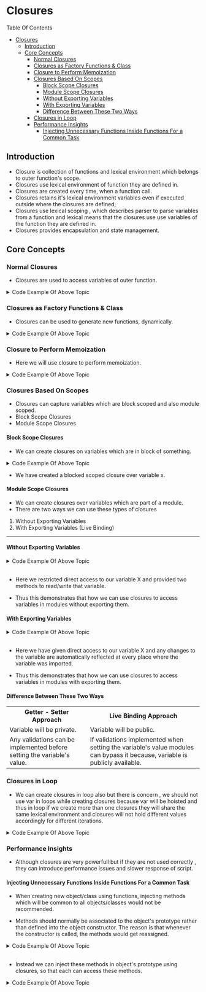 # Closures

Table Of Contents
- [Closures](#closures)
  - [Introduction](#introduction)
  - [Core Concepts](#core-concepts)
    - [Normal Closures](#normal-closures)
    - [Closures as Factory Functions \& Class](#closures-as-factory-functions--class)
    - [Closure to Perform Memoization](#closure-to-perform-memoization)
    - [Closures Based On Scopes](#closures-based-on-scopes)
      - [Block Scope Closures](#block-scope-closures)
      - [Module Scope Closures](#module-scope-closures)
      - [Without Exporting Variables](#without-exporting-variables)
      - [With Exporting Variables](#with-exporting-variables)
      - [Difference Between These Two Ways](#difference-between-these-two-ways)
    - [Closures in Loop](#closures-in-loop)
    - [Performance Insights](#performance-insights)
      - [Injecting Unnecessary Functions Inside Functions For a Common Task](#injecting-unnecessary-functions-inside-functions-for-a-common-task)


## Introduction

- Closure is collection of functions and lexical environment which belongs to outer function's scope.
- Closures use lexical environment of function they are defined in.
- Closures are created every time, when a function call.
- Closures retains it's lexical environment variables even if executed outside where the closures are defined;
- Closures use lexical scoping , which describes parser to parse variables from a function and lexical means that the closures use use variables of the function they are defined in.
- Closures provides encapsulation and state management.

## Core Concepts

### Normal Closures

- Closures are used to access variables of outer function.

<details><summary>Code Example Of Above Topic</summary>

```javascript
function generateEncryption(encryptionString) {
  return function (userPassword) {
    return `${userPassword}-${encryptionString}`;
  };
}

const adminEncryptedPass = generateEncryption("admin123");
const userEncryptedPass = generateEncryption("user123");

console.log(adminEncryptedPass("newAdmin"));
console.log(userEncryptedPass("firstUser"));

//Outputs
//newAdmin-admin123
//firstUser-user123
```

</details>

### Closures as Factory Functions & Class

- Closures can be used to generate new functions, dynamically.

<details><summary>Code Example Of Above Topic</summary>

```javascript
const newCounter = function () {
  let cnt = 0;
  function changeCnt(value) {
    cnt += value;
  }

  return {
    increment() {
      changeCnt(1);
    },
    decrement() {
      changeCnt(-1);
    },
    getValue() {
      return cnt;
    },
  };
};

const firstCounter = newCounter(); // acting as object
const secondCounter = newCounter(); // acting as object

firstCounter.increment();
firstCounter.increment();

console.log(
  `First counter value after adding two : ${firstCounter.getValue()}`
);

firstCounter.decrement();
console.log(
  `First counter value after subtracting one : ${firstCounter.getValue()}`
);

secondCounter.increment();

console.log(
  `Second counter value after adding one : ${secondCounter.getValue()}`
);

secondCounter.decrement();
console.log(
  `Second counter value after subtracting one : ${secondCounter.getValue()}`
);


//Outputs
// First counter value after adding two : 2
// First counter value after subtracting one : 1
// Second counter value after adding one : 1
// Second counter value after subtracting one : 0
```

</details>

### Closure to Perform Memoization

- Here we will use closure to perform memoization.
<details><summary>Code Example Of Above Topic</summary>

```javascript
function memoize(func) {
    let cache = {};

    return function (key) {
        let startTime = performance.now();
        if (key in cache) {
            let endTime = performance.now();
            return { val: cache[key], time: (endTime - startTime).toFixed(5) };
        }

        let result = func(key);
        cache[key] = result;
        let endTime = performance.now();
        return { val: result, time: (endTime - startTime).toFixed(5) };
    };
}

const double = memoize(num => num * 2);

let { val: doubledValue1, time: time1 } = double(2);
console.log(`Doubled Value ${doubledValue1} returned in ${time1} ms.`);

let { val: doubledValue2, time: time2 } = double(2); // Cached result
console.log(`Doubled Value ${doubledValue2} returned in ${time2} ms. {Cached result}`);

let { val: doubledValue3, time: time3 } = double(3);
console.log(`Doubled Value ${doubledValue3} returned in ${time3} ms.`);

```

</details>

### Closures Based On Scopes

- Closures can capture variables which are block scoped and also module scoped.
- Block Scope Closures
- Module Scope Closures

#### Block Scope Closures

- We can create closures on variables which are in block of something.
<details><summary>Code Example Of Above Topic</summary>

```javascript
let getX;

{
  let x = 5;
  getX = () => x;
}
console.log(`Value of X : ${x}`); // Outputs ReferenceError: x is not defined
console.log(`Value of X : ${getX()}`); // Outputs 5
```

</details>

- We have created a blocked scoped closure over variable x.

#### Module Scope Closures

- We can create closures over variables which are part of a module.
- There are two ways we can use these types of closures

1. Without Exporting Variables
2. With Exporting Variables (Live Binding)

---

#### Without Exporting Variables

<details><summary>Code Example Of Above Topic</summary>
<details><summary>mainModule.js</summary>

```javascript
let x = 1;

export const getX = () => x;

export const setX = (val) => {
  x = val;
};
```

</details>

<details><summary>main.js</summary>

```javascript
import { getX, setX } from "./mainModule.js";

console.log(`${getX()}`); // Outputs 1

setX(2);

console.log(`${getX()}`); // Outputs 2
```

</details>

</details>
<br />

- Here we restricted direct access to our variable X and provided two methods to read/write that variable.

- Thus this demonstrates that how we can use closures to access variables in modules without exporting them.

#### With Exporting Variables

<details><summary>Code Example Of Above Topic</summary>
<details><summary>mainModule.js</summary>

```javascript
export let x = 1;

export const setX = (val) => {
  x = val;
};
```

</details>

<details><summary>getter.js</summary>

```javascript

import { x } from './mainModule.js';

export const getX = () => x;

```

</details>

<details><summary>main.js</summary>

```javascript
import { setX } from "./mainModule.js";
import { getX } from "./getter.js";

console.log(`${getX()}`);

setX(2);

console.log(`${getX()}`);
```

</details>

</details>
<br />

- Here we have given direct access to our variable X and any changes to the variable are automatically reflected at every place where the variable was imported.

- Thus this demonstrates that how we can use closures to access variables in modules with exporting them.

#### Difference Between These Two Ways

<table>

  <tr>
    <th>Getter - Setter Approach</th>
    <th>Live Binding Approach</th>
  </tr>

  <tr>
    <td>Variable will be private.</td>
    <td>Variable will be public.</td>
  </tr>

  <tr>
    <td>Any validations can be implemented before setting the variable's value.</td>
    <td>If validations implemented when setting the variable's value modules can bypass it because, variable is publicly available.</td>
  </tr>

</table>

### Closures in Loop

- We can create closures in loop also but there is concern , we should not use var in loops while creating closures because var will be hoisted and thus in loop if we create more than one closures they will share the same lexical environment and closures will not hold different values accordingly for different iterations.

<details><summary>Code Example Of Above Topic</summary>

```javascript
function showFieldSuggestion (fieldSuggestion) {
  document.getElementById('field_suggestion').textContent = fieldSuggestion;
}

function setupFieldsSuggestion() {
  const fields = [
    {
      id: "neural_networks", 
      fieldSuggestion: "You should explore Artificial Intelligence and Machine Learning!"
    },
    {
      id: "ethical_hacking", 
      fieldSuggestion: "You should consider the Cybersecurity field!"
    },
    {
      id: "responsive_design", 
      fieldSuggestion: "You should pursue Web Development!"
    }
];

  fields.forEach((field)=> {
    document.getElementById(field.id).isChecked = function () {
      showField (field.fieldSuggestion);
    }
  });

}

setupFieldsSuggestion();
```

</details>

### Performance Insights

- Although closures are very powerfull but if they are not used correctly , they can introduce performance issues and slower response of script.

#### Injecting Unnecessary Functions Inside Functions For a Common Task

- When creating new object/class using functions, injecting methods which will be common to all objects/classes would not be recommended.

- Methods should normally be associated to the object's prototype rather than defined into the object constructor. The reason is that whenever the constructor is called, the methods would get reassigned.

<details><summary>Code Example Of Above Topic</summary>

```javascript
function itemObj (name,message) {
  this.name = name.toString;
  this.message = message.toString;

  this.getName = function () {
    return this.name;
  };
  this.getMessage = function () {
    return this.message;
  };
}

```

</details>
<br />

- Instead we can inject these methods in object's prototype using closures, so that each can access these methods.

<details><summary>Code Example Of Above Topic</summary>

```javascript
function itemObj (name,message) {
  this.name = name.toString;
  this.message = message.toString;
}

itemObj.prototype.getName = function () {
    return this.name;
};
itemObj.prototype.getMessage = function () {
    return this.message;
};

```

</details>

